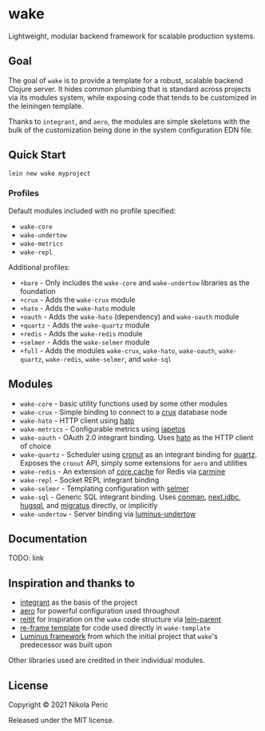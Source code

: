 # wake

Lightweight, modular backend framework for scalable production systems.

## Goal

The goal of `wake` is to provide a template for a robust, scalable backend Clojure server. It hides common plumbing that is standard across projects via its modules system, while exposing code that tends to be customized in the leiningen template.

Thanks to `integrant`, and `aero`, the modules are simple skeletons with the bulk of the customization being done in the system configuration EDN file.

## Quick Start

`lein new wake myproject`

### Profiles

Default modules included with no profile specified:

- `wake-core`
- `wake-undertow`
- `wake-metrics`
- `wake-repl`

Additional profiles:

- `+bare` - Only includes the `wake-core` and `wake-undertow` libraries as the foundation
- `+crux` - Adds the `wake-crux` module
- `+hato` - Adds the `wake-hato` module
- `+oauth` - Adds the `wake-hato` (dependency) and `wake-oauth` module
- `+quartz` - Adds the `wake-quartz` module
- `+redis` - Adds the `wake-redis` module
- `+selmer` - Adds the `wake-selmer` module
- `+full` - Adds the modules `wake-crux`, `wake-hato`, `wake-oauth`, `wake-quartz`, `wake-redis`, `wake-selmer`, and `wake-sql`

## Modules

- `wake-core` - basic utility functions used by some other modules
- `wake-crux` - Simple binding to connect to a [crux](https://opencrux.com/) database node
- `wake-hato` - HTTP client using [hato](https://github.com/gnarroway/hato)
- `wake-metrics` - Configurable metrics using [iapetos](https://github.com/clj-commons/iapetos)
- `wake-oauth` - OAuth 2.0 integrant binding. Uses [hato](https://github.com/gnarroway/hato) as the HTTP client of choice
- `wake-quartz` - Scheduler using [cronut](https://github.com/troy-west/cronut) as an integrant binding for [quartz](http://www.quartz-scheduler.org/). Exposes the `cronut` API, simply some extensions for `aero` and utilities
- `wake-redis` - An extension of [core.cache](https://github.com/clojure/core.cache) for Redis via [carmine](https://github.com/ptaoussanis/carmine)
- `wake-repl` - Socket REPL integrant binding
- `wake-selmer` - Templating configuration with [selmer](https://github.com/yogthos/Selmer)
- `wake-sql` - Generic SQL integrant binding. Uses [conman](https://github.com/luminus-framework/conman), [next.jdbc](https://github.com/seancorfield/next-jdbc), [hugsql](https://www.hugsql.org/), and [migratus](https://github.com/yogthos/migratus) directly, or implicitly
- `wake-undertow` - Server binding via [luminus-undertow](https://github.com/luminus-framework/luminus-undertow)

## Documentation

TODO: link

## Inspiration and thanks to

- [integrant](https://github.com/weavejester/integrant) as the basis of the project
- [aero](https://github.com/juxt/aero) for powerful configuration used throughout
- [reitit](https://github.com/metosin/reitit) for inspiration on the `wake` code structure via [lein-parent](https://github.com/achin/lein-parent)
- [re-frame template](https://github.com/day8/re-frame-template) for code used directly in `wake-template`
- [Luminus framework](https://luminusweb.com/) from which the initial project that `wake`'s predecessor was built upon

Other libraries used are credited in their individual modules. 

## License

Copyright © 2021 Nikola Peric

Released under the MIT license.